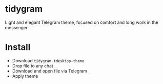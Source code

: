# tidygram
Light and elegant Telegram theme, focused on comfort and long work in the messenger.

# Install
* Download `tidygram.tdesktop-theme`
* Drop file to any chat
* Download and open file via Telegram
* Apply theme
